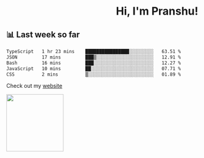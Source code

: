 <div align="right" >
   
   <H1>Hi, I'm Pranshu!</H1>

</div>

## 📊 Last week so far
<!--START_SECTION:waka-->

```txt
TypeScript   1 hr 23 mins    ████████████████░░░░░░░░░   63.51 %
JSON         17 mins         ███▒░░░░░░░░░░░░░░░░░░░░░   12.91 %
Bash         16 mins         ███░░░░░░░░░░░░░░░░░░░░░░   12.27 %
JavaScript   10 mins         ██░░░░░░░░░░░░░░░░░░░░░░░   07.71 %
CSS          2 mins          ▒░░░░░░░░░░░░░░░░░░░░░░░░   01.89 %
```

<!--END_SECTION:waka-->

Check out my [website](https://pranshu05.vercel.app)

<img align="left" width="150" src="https://user-images.githubusercontent.com/70943732/209951571-93b7afe5-f523-4683-b725-5d94b287e94e.png">

